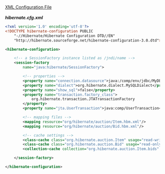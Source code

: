 [XML Configuration File](https://docs.jboss.org/hibernate/orm/3.3/reference/en-US/html/session-configuration.html#configuration-xmlconfig)
<br>
<br>
<span style="font-weight:bold;font-style:italic;">hibernate.cfg.xml</span> 
```xml
<?xml version='1.0' encoding='utf-8'?>
<!DOCTYPE hibernate-configuration PUBLIC
    "-//Hibernate/Hibernate Configuration DTD//EN"
    "http://hibernate.sourceforge.net/hibernate-configuration-3.0.dtd">

<hibernate-configuration>

    <!-- a SessionFactory instance listed as /jndi/name -->
    <session-factory
        name="java:hibernate/SessionFactory">

        <!-- properties -->
        <property name="connection.datasource">java:/comp/env/jdbc/MyDB</property>
        <property name="dialect">org.hibernate.dialect.MySQLDialect</property>
        <property name="show_sql">false</property>
        <property name="transaction.factory_class">
            org.hibernate.transaction.JTATransactionFactory
        </property>
        <property name="jta.UserTransaction">java:comp/UserTransaction</property>

        <!-- mapping files -->
        <mapping resource="org/hibernate/auction/Item.hbm.xml"/>
        <mapping resource="org/hibernate/auction/Bid.hbm.xml"/>

        <!-- cache settings -->
        <class-cache class="org.hibernate.auction.Item" usage="read-write"/>
        <class-cache class="org.hibernate.auction.Bid" usage="read-only"/>
        <collection-cache collection="org.hibernate.auction.Item.bids" usage="read-write"/>

    </session-factory>

</hibernate-configuration>
```
